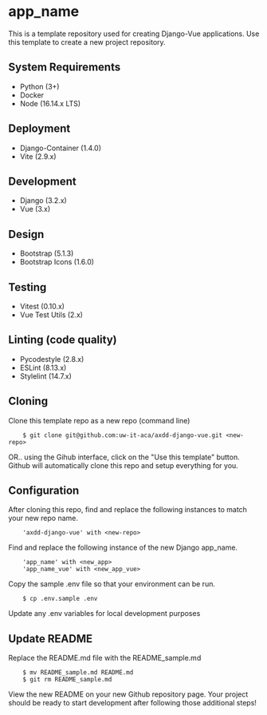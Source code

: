 # app_name

This is a template repository used for creating Django-Vue applications. Use this template to create a new project repository.

## System Requirements

- Python (3+)
- Docker
- Node (16.14.x LTS)

## Deployment

- Django-Container (1.4.0)
- Vite (2.9.x)

## Development

- Django (3.2.x)
- Vue (3.x)

## Design

- Bootstrap (5.1.3)
- Bootstrap Icons (1.6.0)

## Testing

- Vitest (0.10.x)
- Vue Test Utils (2.x)

## Linting (code quality)
- Pycodestyle (2.8.x)
- ESLint (8.13.x)
- Stylelint (14.7.x)

## Cloning

Clone this template repo as a new repo (command line)

        $ git clone git@github.com:uw-it-aca/axdd-django-vue.git <new-repo>

OR.. using the Gihub interface, click on the "Use this template" button. Github will automatically clone this repo and setup everything for you.

## Configuration

After cloning this repo, find and replace the following instances to match your new repo name.

        'axdd-django-vue' with <new-repo>

Find and replace the following instance of the new Django app_name.

        'app_name' with <new_app>
        'app_name_vue' with <new_app_vue>

Copy the sample .env file so that your environment can be run.

        $ cp .env.sample .env

Update any .env variables for local development purposes

## Update README

Replace the README.md file with the README_sample.md

        $ mv README_sample.md README.md
        $ git rm README_sample.md

View the new README on your new Github repository page. Your project should be ready to start development after following those additional steps!
